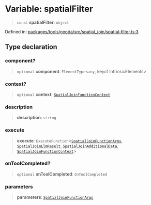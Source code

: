 # Variable: spatialFilter

> `const` **spatialFilter**: `object`

Defined in: [packages/tools/geoda/src/spatial\_join/spatial-filter.ts:3](https://github.com/GeoDaCenter/openassistant/blob/0a6a7e7306d75a25dc968b3117f04cb7bd613bec/packages/tools/geoda/src/spatial_join/spatial-filter.ts#L3)

## Type declaration

### component?

> `optional` **component**: `ElementType`\<`any`, keyof IntrinsicElements\>

### context?

> `optional` **context**: [`SpatialJoinFunctionContext`](../type-aliases/SpatialJoinFunctionContext.md)

### description

> **description**: `string`

### execute

> **execute**: `ExecuteFunction`\<[`SpatialJoinFunctionArgs`](../type-aliases/SpatialJoinFunctionArgs.md), [`SpatialJoinLlmResult`](../type-aliases/SpatialJoinLlmResult.md), [`SpatialJoinAdditionalData`](../type-aliases/SpatialJoinAdditionalData.md), [`SpatialJoinFunctionContext`](../type-aliases/SpatialJoinFunctionContext.md)\>

### onToolCompleted?

> `optional` **onToolCompleted**: `OnToolCompleted`

### parameters

> **parameters**: [`SpatialJoinFunctionArgs`](../type-aliases/SpatialJoinFunctionArgs.md)
